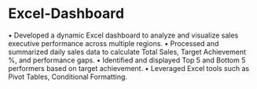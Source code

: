 # Excel-Dashboard
•	Developed a dynamic Excel dashboard to analyze and visualize sales executive performance across multiple regions.
•	Processed and summarized daily sales data to calculate Total Sales, Target Achievement %, and performance gaps.
•	Identified and displayed Top 5 and Bottom 5 performers based on target achievement.
•	Leveraged Excel tools such as Pivot Tables, Conditional Formatting.
